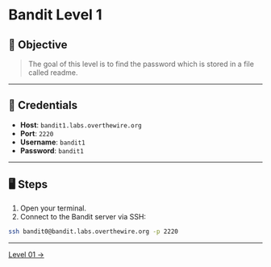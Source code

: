 # Bandit Level 1

## 🧩 Objective

> The goal of this level is to find the password which is stored in a file called readme.

---

## 🧪 Credentials

- **Host**: `bandit1.labs.overthewire.org`
- **Port**: `2220`
- **Username**: `bandit1`
- **Password**: `bandit1`

---

## 🖥️ Steps

1. Open your terminal.
2. Connect to the Bandit server via SSH:

```bash
ssh bandit0@bandit.labs.overthewire.org -p 2220
```

---
[Level 01 →](./level01.md)
